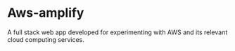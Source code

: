 # Aws-amplify
A full stack web app developed for experimenting with AWS and its relevant cloud computing services.
